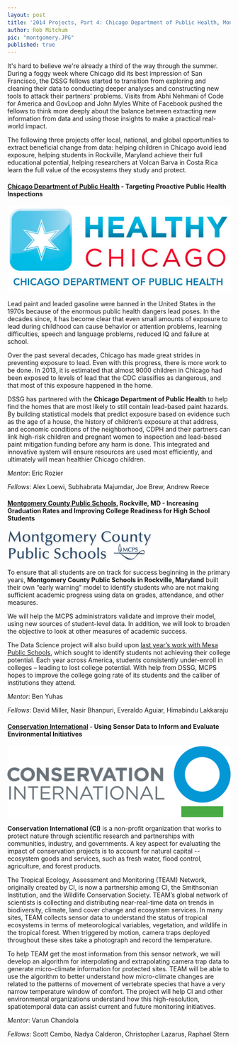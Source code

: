 ```yaml
---
layout: post
title: '2014 Projects, Part 4: Chicago Department of Public Health, Montgomery County Public Schools, Conservation International'
author: Rob Mitchum
pic: "montgomery.JPG"
published: true
---
```


It's hard to believe we're already a third of the way through the summer. During a foggy week where Chicago did its best impression of San Francisco, the DSSG fellows started to transition from exploring and cleaning their data to conducting deeper analyses and constructing new tools to attack their partners' problems. Visits from Abhi Nehmani of Code for America and GovLoop and John Myles White of Facebook pushed the fellows to think more deeply about the balance between extracting new information from data and using those insights to make a practical real-world impact. 

The following three projects offer local, national, and global opportunities to extract beneficial change from data: helping children in Chicago avoid lead exposure, helping students in Rockville, Maryland achieve their full educational potential, helping researchers at Volcan Barva in Costa Rica learn the full value of the ecosystems they study and protect.  

<h4><a href="http://www.cityofchicago.org/city/en/depts/cdph.html">Chicago Department of Public Health</a> - Targeting Proactive Public Health Inspections</h4>
<p></p>
<img src="/img/partners/cdph.png">

Lead paint and leaded gasoline were banned in the United States in the 1970s because of the enormous public health dangers lead poses. In the decades since, it has become clear that even small amounts of exposure to lead during childhood can cause behavior or attention problems, learning difficulties, speech and language problems, reduced IQ and failure at school. 

Over the past several decades, Chicago has made great strides in preventing exposure to lead. Even with this progress, there is more work to be done.  In 2013, it is estimated that almost 9000 children in Chicago had been exposed to levels of lead that the CDC classifies as dangerous, and that most of this exposure happened in the home. 

DSSG has partnered with the **Chicago Department of Public Health** to help find the homes that are most likely to still contain lead-based paint hazards. By building statistical models that predict exposure based on evidence such as the age of a house,  the history of children’s exposure at that address, and economic conditions of the neighborhood, CDPH and their partners can link high-risk children and pregnant women to inspection and lead-based paint mitigation funding before any harm is done. This integrated and innovative system will ensure resources are used most efficiently, and ultimately will mean healthier Chicago children.

*Mentor*: Eric Rozier

*Fellows*: Alex Loewi, Subhabrata Majumdar, Joe Brew, Andrew Reece

<h4><a href="http://www.montgomeryschoolsmd.org/">Montgomery County Public Schools</a>, Rockville, MD - Increasing Graduation Rates and Improving College Readiness for High School Students</h4>
<p></p>
<img src="/img/partners/mcps.png">

To ensure that all students are on track for success beginning in the primary years, **Montgomery County Public Schools in Rockville, Maryland** built their own “early warning” model to identify students who are not making sufficient academic progress using data on grades, attendance, and other measures.
 
We will help the MCPS administrators validate and improve their model, using new sources of student-level data. In addition, we will look to broaden the objective to look at other measures of academic success.
 
The Data Science project will also build upon [last year’s work with Mesa Public Schools](http://dssg.uchicago.edu/2014/01/16/mesa-undermining-undermatching.html), which sought to identify students not achieving their college potential. Each year across America, students consistently under-enroll in colleges – leading to lost college potential. With help from DSSG, MCPS hopes to improve the college going rate of its students and the caliber of institutions they attend.

*Mentor*: Ben Yuhas

*Fellows*: David Miller, Nasir Bhanpuri, Everaldo Aguiar, Himabindu Lakkaraju

<h4><a href="http://www.conservation.org/">Conservation International</a> - Using Sensor Data to Inform and Evaluate Environmental Initiatives</h4>
<p></p>
<img src="/img/partners/conservation.png">

**Conservation International (CI)** is a non-profit organization that works to protect nature through scientific research and partnerships with communities, industry, and governments. A key aspect for evaluating the impact of conservation projects is to account for natural capital -- ecosystem goods and services, such as fresh water, flood control, agriculture, and forest products. 

The Tropical Ecology, Assessment and Monitoring (TEAM) Network, originally created by CI, is now a partnership among CI, the Smithsonian Institution, and the Wildlife Conservation Society. TEAM’s global network of scientists is collecting and distributing near-real-time data on trends in biodiversity, climate, land cover change and ecosystem services. In many sites, TEAM collects sensor data to understand the status of tropical ecosystems in terms of meteorological variables, vegetation, and wildlife in the tropical forest. When triggered by motion, camera traps deployed throughout these sites take a photograph and record the temperature.

To help TEAM get the most information from this sensor network, we will develop an algorithm for interpolating and extrapolating camera trap data to generate micro-climate information for protected sites. TEAM will be able to use the algorithm to better understand how micro-climate changes are related to the patterns of movement of vertebrate species that have a very narrow temperature window of comfort.  The project will help CI and other environmental organizations understand how this high-resolution, spatiotemporal data can assist current and future monitoring initiatives.

*Mentor*: Varun Chandola

*Fellows*: Scott Cambo, Nadya Calderon, Christopher Lazarus, Raphael Stern

